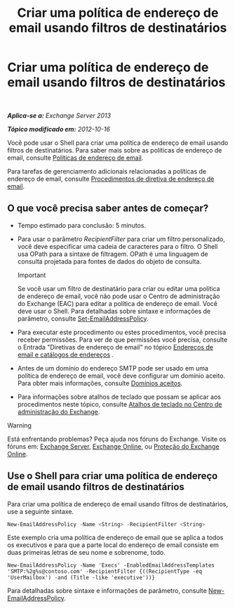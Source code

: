 ﻿---
title: 'Criar uma política de endereço de email usando filtros de destinatários'
TOCTitle: Criar uma política de endereço de email usando filtros de destinatários
ms:assetid: e3f446bd-1511-479c-8d87-2dfce5547c90
ms:mtpsurl: https://technet.microsoft.com/pt-br/library/Bb232194(v=EXCHG.150)
ms:contentKeyID: 50486895
ms.date: 05/22/2018
mtps_version: v=EXCHG.150
ms.translationtype: MT
---

# Criar uma política de endereço de email usando filtros de destinatários

 

_**Aplica-se a:** Exchange Server 2013_

_**Tópico modificado em:** 2012-10-16_

Você pode usar o Shell para criar uma política de endereço de email usando filtros de destinatários. Para saber mais sobre as políticas de endereço de email, consulte [Políticas de endereço de email](email-address-policies-exchange-2013-help.md).

Para tarefas de gerenciamento adicionais relacionadas a políticas de endereço de email, consulte [Procedimentos de diretiva de endereço de email](email-address-policy-procedures-exchange-2013-help.md).

## O que você precisa saber antes de começar?

  - Tempo estimado para conclusão: 5 minutos.

  - Para usar o parâmetro *RecipientFilter* para criar um filtro personalizado, você deve especificar uma cadeia de caracteres para o filtro. O Shell usa OPath para a sintaxe de filtragem. OPath é uma linguagem de consulta projetada para fontes de dados do objeto de consulta.
    

    > [!IMPORTANT]
    > Se você usar um filtro de destinatário para criar ou editar uma política de endereço de email, você não pode usar o Centro de administração do Exchange (EAC) para editar a política de endereço de email. Você deve usar o Shell. Para detalhadas sobre sintaxe e informações de parâmetro, consulte <A href="https://technet.microsoft.com/pt-br/library/bb124517(v=exchg.150)">Set-EmailAddressPolicy</A>.



  - Para executar este procedimento ou estes procedimentos, você precisa receber permissões. Para ver de que permissões você precisa, consulte o Entrada "Diretivas de endereço de email" no tópico [Endereços de email e catálogos de endereços](email-addresses-and-address-books-exchange-2013-help.md) .

  - Antes de um domínio do endereço SMTP pode ser usado em uma política de endereço de email, você deve configurar um domínio aceito. Para obter mais informações, consulte [Domínios aceitos](accepted-domains-exchange-2013-help.md).

  - Para informações sobre atalhos de teclado que possam se aplicar aos procedimentos neste tópico, consulte [Atalhos de teclado no Centro de administração do Exchange](keyboard-shortcuts-in-the-exchange-admin-center-exchange-online-protection-help.md).


> [!WARNING]
> Está enfrentando problemas? Peça ajuda nos fóruns do Exchange. Visite os fóruns em: <A href="https://go.microsoft.com/fwlink/p/?linkid=60612">Exchange Server</A>, <A href="https://go.microsoft.com/fwlink/p/?linkid=267542">Exchange Online</A>, ou <A href="https://go.microsoft.com/fwlink/p/?linkid=285351">Proteção do Exchange Online</A>.



## Use o Shell para criar uma política de endereço de email usando filtros de destinatários

Para criar uma política de endereço de email usando filtros de destinatários, use a seguinte sintaxe.

```powershell
New-EmailAddressPolicy -Name <String> -RecipientFilter <String>
```

Este exemplo cria uma política de endereço de email que se aplica a todos os executivos e para que a parte local do endereço de email consiste em duas primeiras letras de seu nome e sobrenome, todo.

    New-EmailAddressPolicy -Name 'Execs' -EnabledEmailAddressTemplates 'SMTP:%2g%s@contoso.com' -RecipientFilter {((RecipientType -eq 'UserMailbox') -and (Title -like 'executive'))}

Para detalhadas sobre sintaxe e informações de parâmetro, consulte [New-EmailAddressPolicy](https://technet.microsoft.com/pt-br/library/aa996800\(v=exchg.150\)).

